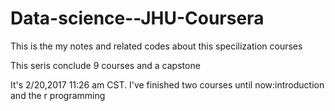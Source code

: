 # Data-science--JHU-Coursera
This is the my notes and related codes about this specilization courses

This seris conclude 9 courses and a capstone

It's 2/20,2017 11:26 am CST. I've finished two courses until now:introduction and the r programming 
